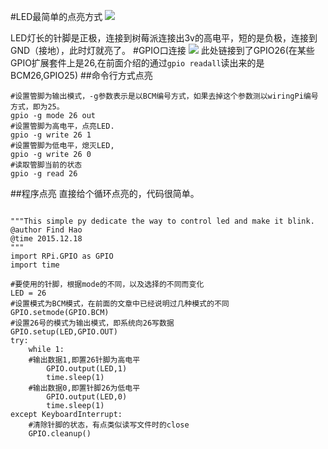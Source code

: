 #LED最简单的点亮方式
![][0]

LED灯长的针脚是正极，连接到树莓派连接出3v的高电平，短的是负极，连接到GND（接地），此时灯就亮了。
#GPIO口连接
![][1]
此处链接到了GPIO26(在某些GPIO扩展套件上是26,在前面介绍的通过`gpio readall`读出来的是BCM26,GPIO25)
##命令行方式点亮
```
#设置管脚为输出模式，-g参数表示是以BCM编号方式，如果去掉这个参数测以wiringPi编号方式，即为25。
gpio -g mode 26 out
#设置管脚为高电平，点亮LED.
gpio -g write 26 1
#设置管脚为低电平，熄灭LED,
gpio -g write 26 0
#读取管脚当前的状态
gpio -g read 26
```
##程序点亮
直接给个循环点亮的，代码很简单。
```

"""This simple py dedicate the way to control led and make it blink.
@author Find Hao
@time 2015.12.18
"""
import RPi.GPIO as GPIO
import time

#要使用的针脚，根据mode的不同，以及选择的不同而变化
LED = 26
#设置模式为BCM模式，在前面的文章中已经说明过几种模式的不同
GPIO.setmode(GPIO.BCM)
#设置26号的模式为输出模式，即系统向26写数据
GPIO.setup(LED,GPIO.OUT)
try:
    while 1:
	#输出数据1,即置26针脚为高电平
        GPIO.output(LED,1)
        time.sleep(1)
	#输出数据0,即置针脚26为低电平
        GPIO.output(LED,0)
        time.sleep(1)
except KeyboardInterrupt:
    #清除针脚的状态，有点类似读写文件时的close
    GPIO.cleanup()
```
[0]: http://www.findspace.name/wp-content/uploads/2015/12/led.png
[1]: http://www.findspace.name/wp-content/uploads/2015/12/ledGpio.png